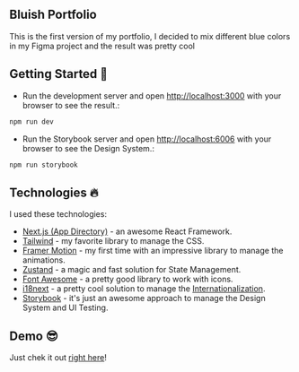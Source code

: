 ## Bluish Portfolio

This is the first version of my portfolio, I decided to mix different blue colors in my Figma project and the result was pretty cool

## Getting Started :rocket:

- Run the development server and open [http://localhost:3000](http://localhost:3000) with your browser to see the result.:

```bash
npm run dev
```

- Run the Storybook server and open [http://localhost:6006](http://localhost:6006) with your browser to see the Design System.:

```bash
npm run storybook
```

## Technologies :fire:

I used these technologies:

- [Next.js (App Directory)](https://nextjs.org/) - an awesome React Framework.
- [Tailwind](https://tailwindcss.com/) - my favorite library to manage the CSS.
- [Framer Motion](https://www.framer.com/motion/) - my first time with an impressive library to manage the animations.
- [Zustand](https://zustand-demo.pmnd.rs/) - a magic and fast solution for State Management.
- [Font Awesome](https://fontawesome.com/) - a pretty good library to work with icons.
- [i18next](https://i18next.com/) - a pretty cool solution to manage the [Internationalization](https://developer.mozilla.org/en-US/docs/Mozilla/Add-ons/WebExtensions/API/i18n).
- [Storybook](https://storybook.js.org/) - it's just an awesome approach to manage the Design System and UI Testing.

## Demo :sunglasses:

Just chek it out [right here](https://pr0mming.dev)!
